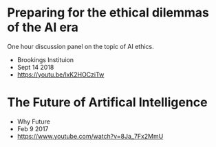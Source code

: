 # Preparing for the ethical dilemmas of the AI era

One hour discussion panel on the topic of AI ethics.

- Brookings Instituion
- Sept 14 2018
- https://youtu.be/lxK2HOCziTw 

# The Future of Artifical Intelligence

- Why Future
- Feb 9 2017
- https://www.youtube.com/watch?v=8Ja_7Fx2MmU

